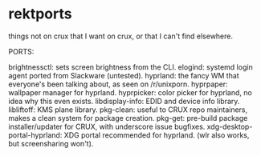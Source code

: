 # rektports
 things not on crux that I want on crux, or that I can't find elsewhere.

 PORTS:

 brightnessctl: sets screen brightness from the CLI.
 elogind: systemd login agent ported from Slackware (untested).
 hyprland: the fancy WM that everyone's been talking about, as seen on /r/unixporn.
 hyprpaper: wallpaper manager for hyprland.
 hyprpicker: color picker for hyprland, no idea why this even exists.
 libdisplay-info: EDID and device info library.
 libliftoff: KMS plane library.
 pkg-clean: useful to CRUX repo maintainers, makes a clean system for package creation.
 pkg-get: pre-build package installer/updater for CRUX, with underscore issue bugfixes.
 xdg-desktop-portal-hyprland: XDG portal recommended for hyprland. (wlr also works, but screensharing won't).
